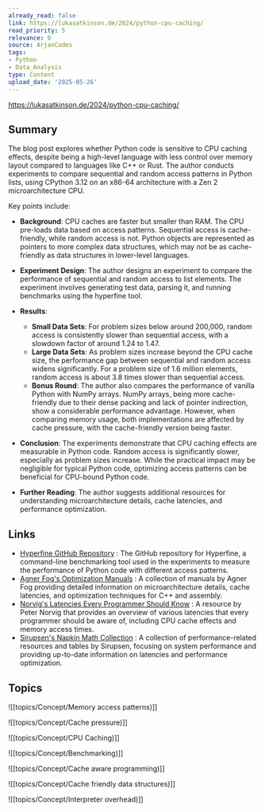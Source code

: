 ```yaml
---
already_read: false
link: https://lukasatkinson.de/2024/python-cpu-caching/
read_priority: 5
relevance: 0
source: ArjanCodes
tags:
- Python
- Data_Analysis
type: Content
upload_date: '2025-05-26'
---
```


https://lukasatkinson.de/2024/python-cpu-caching/
## Summary

The blog post explores whether Python code is sensitive to CPU caching effects, despite being a high-level language with less control over memory layout compared to languages like C++ or Rust. The author conducts experiments to compare sequential and random access patterns in Python lists, using CPython 3.12 on an x86-64 architecture with a Zen 2 microarchitecture CPU.

Key points include:

- **Background**: CPU caches are faster but smaller than RAM. The CPU pre-loads data based on access patterns. Sequential access is cache-friendly, while random access is not. Python objects are represented as pointers to more complex data structures, which may not be as cache-friendly as data structures in lower-level languages.
- **Experiment Design**: The author designs an experiment to compare the performance of sequential and random access to list elements. The experiment involves generating test data, parsing it, and running benchmarks using the hyperfine tool.
- **Results**:
  - **Small Data Sets**: For problem sizes below around 200,000, random access is consistently slower than sequential access, with a slowdown factor of around 1.24 to 1.47.
  - **Large Data Sets**: As problem sizes increase beyond the CPU cache size, the performance gap between sequential and random access widens significantly. For a problem size of 1.6 million elements, random access is about 3.8 times slower than sequential access.
  - **Bonus Round**: The author also compares the performance of vanilla Python with NumPy arrays. NumPy arrays, being more cache-friendly due to their dense packing and lack of pointer indirection, show a considerable performance advantage. However, when comparing memory usage, both implementations are affected by cache pressure, with the cache-friendly version being faster.

- **Conclusion**: The experiments demonstrate that CPU caching effects are measurable in Python code. Random access is significantly slower, especially as problem sizes increase. While the practical impact may be negligible for typical Python code, optimizing access patterns can be beneficial for CPU-bound Python code.

- **Further Reading**: The author suggests additional resources for understanding microarchitecture details, cache latencies, and performance optimization.
## Links

- [Hyperfine GitHub Repository](https://github.com/sharkdp/hyperfine) : The GitHub repository for Hyperfine, a command-line benchmarking tool used in the experiments to measure the performance of Python code with different access patterns.
- [Agner Fog's Optimization Manuals](https://agner.org/optimize/) : A collection of manuals by Agner Fog providing detailed information on microarchitecture details, cache latencies, and optimization techniques for C++ and assembly.
- [Norvig's Latencies Every Programmer Should Know](https://norvig.com/21-days.html#answers) : A resource by Peter Norvig that provides an overview of various latencies that every programmer should be aware of, including CPU cache effects and memory access times.
- [Sirupsen's Napkin Math Collection](https://github.com/sirupsen/napkin-math) : A collection of performance-related resources and tables by Sirupsen, focusing on system performance and providing up-to-date information on latencies and performance optimization.

## Topics

![[topics/Concept/Memory access patterns)]]

![[topics/Concept/Cache pressure)]]

![[topics/Concept/CPU Caching)]]

![[topics/Concept/Benchmarking)]]

![[topics/Concept/Cache aware programming)]]

![[topics/Concept/Cache friendly data structures)]]

![[topics/Concept/Interpreter overhead)]]